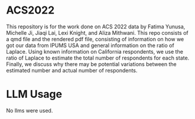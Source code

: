 # ACS2022

This repository is for the work done on ACS 2022 data by Fatima Yunusa, Michelle Ji, Jiaqi Lai, Lexi Knight, and Aliza Mithwani. This repo consists of a qmd file and the rendered pdf file, consisting of information on how we got our data from IPUMS USA and general information on the ratio of Laplace. Using known information on California respondents, we use the ratio of Laplace to estimate the total number of respondents for each state. Finally, we discuss why there may be potential variations between the estimated number and actual number of respondents. 

# LLM Usage
No llms were used. 
